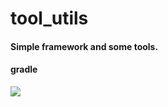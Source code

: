 # tool_utils

#### Simple framework and some tools.

#### gradle
[![](https://jitpack.io/v/zinmm/tool_utils.svg)](https://jitpack.io/#zinmm/tool_utils)
